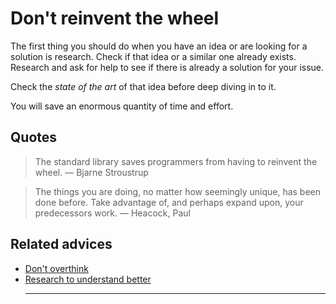 # Don't reinvent the wheel

The first thing you should do when you have an idea or are looking for a solution is research. Check if that idea or a similar one already exists. Research and ask for help to see if there is already a solution for your issue.

Check the _state of the art_ of that idea before deep diving in to it.

You will save an enormous quantity of time and effort.

## Quotes

> The standard library saves programmers from having to reinvent the wheel. — Bjarne Stroustrup

> The things you are doing, no matter how seemingly unique, has been done before. Take advantage of, and perhaps expand upon, your predecessors work. — Heacock, Paul

## Related advices

- [Don't overthink](../Don't%20overthink/index.md)
- [Research to understand better](../Research%20to%20understand%20better/index.md)<hr/><br/>